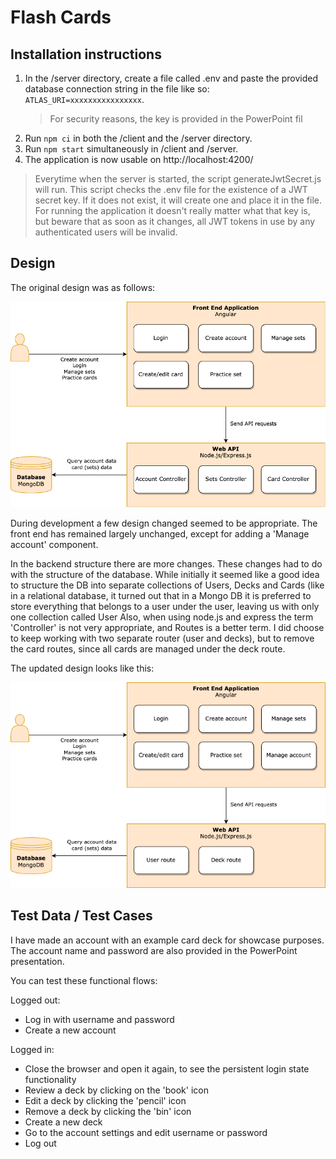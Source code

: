 # Flash Cards
## Installation instructions

1. In the /server directory, create a file called .env and paste the provided database connection string in the file like so: `ATLAS_URI=xxxxxxxxxxxxxxxx`. 
    > For security reasons, the key is provided in the PowerPoint fil
2. Run `npm ci` in both the /client and the /server directory.
3. Run `npm start` simultaneously in /client and /server.
4. The application is now usable on http://localhost:4200/

> Everytime when the server is started, the script generateJwtSecret.js will run. 
> This script checks the .env file for the existence of a JWT secret key. If it does not exist, it will create one and place it in the file. 
> For running the application it doesn't really matter what that key is, but beware that as soon as it changes,
> all JWT tokens in use by any authenticated users will be invalid.

## Design

The original design was as follows:

![orig_diagram.png](orig_diagram.png)

During development a few design changed seemed to be appropriate. 
The front end has remained largely unchanged, except for adding a 'Manage account' component.

In the backend structure there are more changes.
These changes had to do with the structure of the database. While initially it seemed like a good idea to
structure the DB into separate collections of Users, Decks and Cards (like in a relational database, it turned out that 
in a Mongo DB it is preferred to store everything that belongs to a user under the user, leaving us with only one collection called User
Also, when using node.js and express the term 'Controller' is not very appropriate, and Routes is a better term. I did 
choose to keep working with two separate router (user and decks), but to remove the card routes, since all cards are
managed under the deck route.

The updated design looks like this:

![upd_diagram.png](upd_diagram.png)

## Test Data / Test Cases
I have made an account with an example card deck for showcase purposes. The account name and password are
also provided in the PowerPoint presentation.

You can test these functional flows:

Logged out:
- Log in with username and password
- Create a new account

Logged in:
- Close the browser and open it again, to see the persistent login state functionality
- Review a deck by clicking on the 'book' icon
- Edit a deck by clicking the 'pencil' icon
- Remove a deck by clicking the 'bin' icon
- Create a new deck
- Go to the account settings and edit username or password
- Log out
